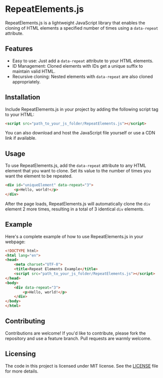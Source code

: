 
# RepeatElements.js

RepeatElements.js is a lightweight JavaScript library that enables the cloning of HTML elements a specified number of times using a `data-repeat` attribute.

## Features

- Easy to use: Just add a `data-repeat` attribute to your HTML elements.
- ID Management: Cloned elements with IDs get a unique suffix to maintain valid HTML.
- Recursive cloning: Nested elements with `data-repeat` are also cloned appropriately.

## Installation

Include RepeatElements.js in your project by adding the following script tag to your HTML:

```html
<script src="path_to_your_js_folder/RepeatElements.js"></script>
```

You can also download and host the JavaScript file yourself or use a CDN link if available.

## Usage

To use RepeatElements.js, add the `data-repeat` attribute to any HTML element that you want to clone. Set its value to the number of times you want the element to be repeated.

```html
<div id="uniqueElement" data-repeat="3">
    <p>Hello, world!</p>
</div>
```

After the page loads, RepeatElements.js will automatically clone the `div` element 2 more times, resulting in a total of 3 identical `div` elements.

## Example

Here's a complete example of how to use RepeatElements.js in your webpage:

```html
<!DOCTYPE html>
<html lang="en">
<head>
    <meta charset="UTF-8">
    <title>Repeat Elements Example</title>
    <script src="path_to_your_js_folder/RepeatElements.js"></script>
</head>
<body>
    <div data-repeat="3">
        <p>Hello, world!</p>
    </div>
</body>
</html>
```

## Contributing

Contributions are welcome! If you'd like to contribute, please fork the repository and use a feature branch. Pull requests are warmly welcome.

## Licensing

The code in this project is licensed under MIT license. See the [LICENSE](LICENSE.md) file for more details.
